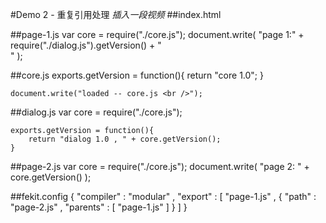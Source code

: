 #Demo 2 - 重复引用处理
*插入一段视频*
##index.html
	<!DOCTYPE html>
	<html>
	<head>
		<meta charset="UTF-8">
		<title>demo 2 - 重复引用处理 </title>
	</head>
	<body>
		<script src="prd/page-1.js"></script>
		<script src="prd/page-2.js"></script>
	</body>
	</html>

##page-1.js
	var core = require("./core.js");
	document.write( "page 1:" + require("./dialog.js").getVersion() + "<br />" );

##core.js
	exports.getVersion = function(){
		return "core 1.0";
	}
	
	document.write("loaded -- core.js <br />");

##dialog.js
	var core = require("./core.js");
	
	exports.getVersion = function(){
		return "dialog 1.0 , " + core.getVersion();
	}

##page-2.js
	var core = require("./core.js");
	document.write( "page 2: " + core.getVersion() );

##fekit.config
	{
		"compiler" : "modular" ,
		"export" : [
			"page-1.js" ,
			{ "path" : "page-2.js" , "parents" : [ "page-1.js" ] }
		]
	}

